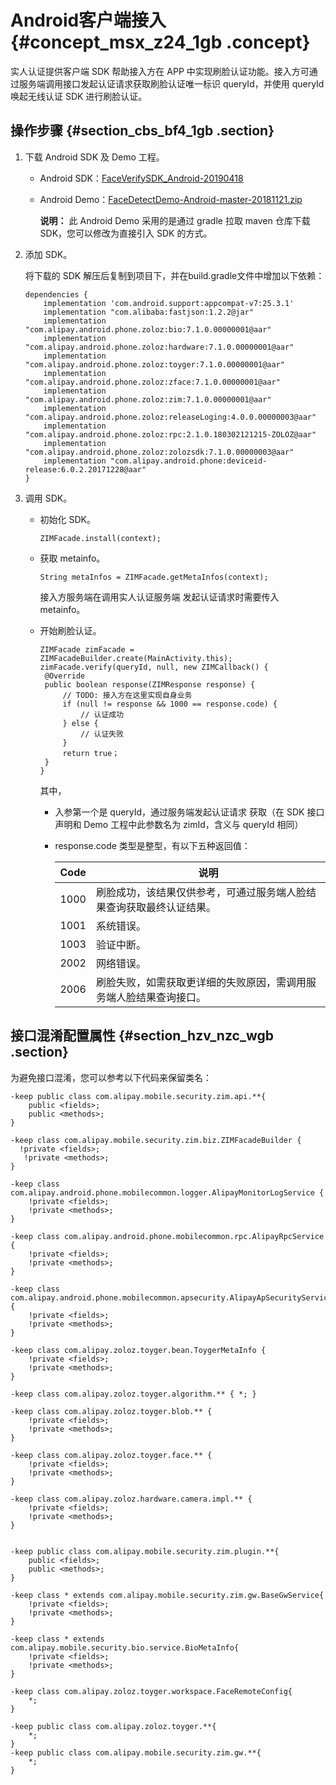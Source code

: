 # Android客户端接入 {#concept_msx_z24_1gb .concept}

实人认证提供客户端 SDK 帮助接入方在 APP 中实现刷脸认证功能。接入方可通过服务端调用接口发起认证请求获取刷脸认证唯一标识 queryId，并使用 queryId 唤起无线认证 SDK 进行刷脸认证。

## 操作步骤 {#section_cbs_bf4_1gb .section}

1.  下载 Android SDK 及 Demo 工程。
    -   Android SDK：[FaceVerifySDK\_Android-20190418](http://docs-aliyun.cn-hangzhou.oss.aliyun-inc.com/assets/attach/115364/cn_zh/1555637423613/FaceVerifySDK_Android-20190418.zip)
    -   Android Demo：[FaceDetectDemo-Android-master-20181121.zip](http://docs-aliyun.cn-hangzhou.oss.aliyun-inc.com/assets/attach/97845/cn_zh/1542875137254/FaceDetectDemo-Android-master-20181121.zip) 

        **说明：** 此 Android Demo 采用的是通过 gradle 拉取 maven 仓库下载 SDK，您可以修改为直接引入 SDK 的方式。

2.  添加 SDK。

    将下载的 SDK 解压后复制到项目下，并在build.gradle文件中增加以下依赖：

    ```
    dependencies {
        implementation 'com.android.support:appcompat-v7:25.3.1'
        implementation "com.alibaba:fastjson:1.2.2@jar"
        implementation "com.alipay.android.phone.zoloz:bio:7.1.0.00000001@aar"
        implementation "com.alipay.android.phone.zoloz:hardware:7.1.0.00000001@aar"
        implementation "com.alipay.android.phone.zoloz:toyger:7.1.0.00000001@aar"
        implementation "com.alipay.android.phone.zoloz:zface:7.1.0.00000001@aar"
        implementation "com.alipay.android.phone.zoloz:zim:7.1.0.00000001@aar"
        implementation "com.alipay.android.phone.zoloz:releaseLoging:4.0.0.00000003@aar"
        implementation "com.alipay.android.phone.zoloz:rpc:2.1.0.180302121215-ZOLOZ@aar"
        implementation "com.alipay.android.phone.zoloz:zolozsdk:7.1.0.00000003@aar"
        implementation "com.alipay.android.phone:deviceid-release:6.0.2.20171228@aar"
    }
    ```

3.  调用 SDK。
    -   初始化 SDK。

        ```
        ZIMFacade.install(context);
        ```

    -   获取 metainfo。

        ```
        String metaInfos = ZIMFacade.getMetaInfos(context);
        ```

        接入方服务端在调用实人认证服务端 发起认证请求时需要传入 metainfo。

    -   开始刷脸认证。

        ```
        ZIMFacade zimFacade = ZIMFacadeBuilder.create(MainActivity.this);
        zimFacade.verify(queryId, null, new ZIMCallback() {
         @Override
         public boolean response(ZIMResponse response) {
             // TODO: 接入方在这里实现自身业务
             if (null != response && 1000 == response.code) {
                 // 认证成功
             } else {
                 // 认证失败
             }
             return true；
         }
        }
        ```

        其中，

        -   入参第一个是 queryId，通过服务端发起认证请求 获取（在 SDK 接口声明和 Demo 工程中此参数名为 zimId，含义与 queryId 相同）
        -   response.code 类型是整型，有以下五种返回值：

            |Code|说明|
            |----|--|
            |1000|刷脸成功，该结果仅供参考，可通过服务端人脸结果查询获取最终认证结果。|
            |1001|系统错误。|
            |1003|验证中断。|
            |2002|网络错误。|
            |2006|刷脸失败，如需获取更详细的失败原因，需调用服务端人脸结果查询接口。|


## **接口混淆配置属性** {#section_hzv_nzc_wgb .section}

为避免接口混淆，您可以参考以下代码来保留类名：

```
-keep public class com.alipay.mobile.security.zim.api.**{
    public <fields>;
    public <methods>;
}
 
-keep class com.alipay.mobile.security.zim.biz.ZIMFacadeBuilder {
  !private <fields>;
   !private <methods>;
}
 
-keep class com.alipay.android.phone.mobilecommon.logger.AlipayMonitorLogService {
    !private <fields>;
    !private <methods>;
}
 
-keep class com.alipay.android.phone.mobilecommon.rpc.AlipayRpcService {
    !private <fields>;
    !private <methods>;
}
 
-keep class com.alipay.android.phone.mobilecommon.apsecurity.AlipayApSecurityService {
    !private <fields>;
    !private <methods>;
}
 
-keep class com.alipay.zoloz.toyger.bean.ToygerMetaInfo {
    !private <fields>;
    !private <methods>;
}
 
-keep class com.alipay.zoloz.toyger.algorithm.** { *; }
 
-keep class com.alipay.zoloz.toyger.blob.** {
    !private <fields>;
    !private <methods>;
}
 
-keep class com.alipay.zoloz.toyger.face.** {
    !private <fields>;
    !private <methods>;
}
 
-keep class com.alipay.zoloz.hardware.camera.impl.** {
    !private <fields>;
    !private <methods>;
}
 
 
-keep public class com.alipay.mobile.security.zim.plugin.**{
    public <fields>;
    public <methods>;
}
 
-keep class * extends com.alipay.mobile.security.zim.gw.BaseGwService{
    !private <fields>;
    !private <methods>;
}
 
-keep class * extends com.alipay.mobile.security.bio.service.BioMetaInfo{
    !private <fields>;
    !private <methods>;
}
 
-keep class com.alipay.zoloz.toyger.workspace.FaceRemoteConfig{
    *;
}
 
-keep public class com.alipay.zoloz.toyger.**{
    *;
}
-keep public class com.alipay.mobile.security.zim.gw.**{
    *;
}
			
```


